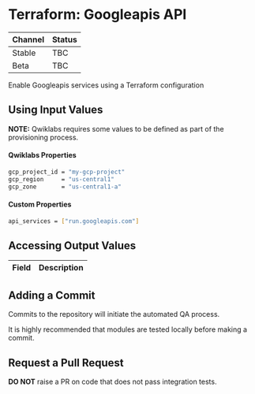 # Terraform: Googleapis API 

| Channel | Status |
|---------|--------|
| Stable  | TBC    | 
| Beta    | TBC    | 

Enable Googleapis services using a Terraform configuration

## Using Input Values 

__NOTE:__ Qwiklabs requires some values to be defined as part of the provisioning process. 

#### Qwiklabs Properties
```bash
gcp_project_id = "my-gcp-project"
gcp_region     = "us-central1"
gcp_zone       = "us-central1-a"
```

#### Custom Properties

```bash
api_services = ["run.googleapis.com"]
```

## Accessing Output Values 

| Field | Description |
|-------|-------------|

## Adding a Commit 

Commits to the repository will initiate the automated QA process.

It is highly recommended that modules are tested locally before making a commit.

## Request a Pull Request

__DO NOT__ raise a PR on code that does not pass integration tests.
